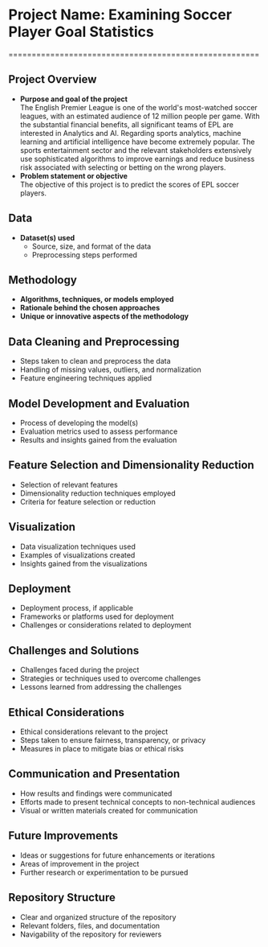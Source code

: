 # Project Name: Examining Soccer Player Goal Statistics
======================================================

## Project Overview
- **Purpose and goal of the project**    
The English Premier League is one of the world's most-watched soccer leagues, with an estimated audience of 12 million people per game. With the substantial financial benefits, all significant teams of EPL are interested in Analytics and AI. Regarding sports analytics, machine learning and artificial intelligence have become extremely popular. The sports entertainment sector and the relevant stakeholders extensively use sophisticated algorithms to improve earnings and reduce business risk associated with selecting or betting on the wrong players.
- **Problem statement or objective**    
The objective of this project is to predict the scores of EPL soccer players.

## Data
- **Dataset(s) used**
  - Source, size, and format of the data
  - Preprocessing steps performed

## Methodology
- **Algorithms, techniques, or models employed**
- **Rationale behind the chosen approaches**
- **Unique or innovative aspects of the methodology**

## Data Cleaning and Preprocessing
- Steps taken to clean and preprocess the data
- Handling of missing values, outliers, and normalization
- Feature engineering techniques applied

## Model Development and Evaluation
- Process of developing the model(s)
- Evaluation metrics used to assess performance
- Results and insights gained from the evaluation

## Feature Selection and Dimensionality Reduction
- Selection of relevant features
- Dimensionality reduction techniques employed
- Criteria for feature selection or reduction

## Visualization
- Data visualization techniques used
- Examples of visualizations created
- Insights gained from the visualizations

## Deployment
- Deployment process, if applicable
- Frameworks or platforms used for deployment
- Challenges or considerations related to deployment

## Challenges and Solutions
- Challenges faced during the project
- Strategies or techniques used to overcome challenges
- Lessons learned from addressing the challenges

## Ethical Considerations
- Ethical considerations relevant to the project
- Steps taken to ensure fairness, transparency, or privacy
- Measures in place to mitigate bias or ethical risks

## Communication and Presentation
- How results and findings were communicated
- Efforts made to present technical concepts to non-technical audiences
- Visual or written materials created for communication

## Future Improvements
- Ideas or suggestions for future enhancements or iterations
- Areas of improvement in the project
- Further research or experimentation to be pursued

## Repository Structure
- Clear and organized structure of the repository
- Relevant folders, files, and documentation
- Navigability of the repository for reviewers
